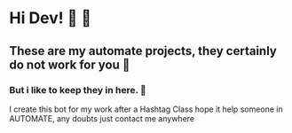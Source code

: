 # Hi Dev! :wave: :wave:
## These are my automate projects, they certainly do not work for you 😬
### But i like to keep they in here. 🤠

I create this bot for my work after a Hashtag Class
hope it help someone in AUTOMATE, any doubts just contact me anywhere
